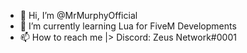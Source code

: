 - 👋 Hi, I’m @MrMurphyOfficial
- 🌱 I’m currently learning Lua for FiveM Developments
- 📫 How to reach me 
|> Discord: Zeus Network#0001
